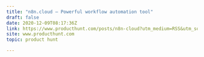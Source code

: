 ```yaml
---
title: "n8n.cloud — Powerful workflow automation tool"
draft: false
date: 2020-12-09T08:17:36Z
link: https://www.producthunt.com/posts/n8n-cloud?utm_medium=RSS&utm_source=hune
site: www.producthunt.com
topic: product hunt  

---
```


